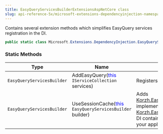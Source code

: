 ```yaml
---
title: EasyQueryServicesBuilderExtensionsAspNetCore class
slug: api-reference-5x/microsoft-extensions-dependencyinjection-namespace/easyqueryservicesbuilderextensionsaspnetcore-class
---
```


Contains several extension methods which simplifies EasyQuery services registration in the DI.
```csharp
public static class Microsoft.Extensions.DependencyInjection.EasyQueryServicesBuilderExtensionsAspNetCore

```

### Static Methods

| Type | Name | Description | 
| --- | --- | --- | 
| `EasyQueryServicesBuilder` | AddEasyQuery(<span style='color: blue'>this</span> `IServiceCollection` services) | Registers EasyQuery services in the DI container. | 
| `EasyQueryServicesBuilder` | UseSessionCache(<span style='color: blue'>this</span> `EasyQueryServicesBuilder` builder) | Adds [Korzh.EasyQuery.Services.EqSessionCachingService](//easyquery/docs/api-reference-5x/korzh-easyquery-services-namespace/eqsessioncachingservice-class) implementation of the [Korzh.EasyQuery.Services.IEqCachingService](//easyquery/docs/api-reference-5x/korzh-easyquery-services-namespace/ieqcachingservice-interface) to the DI container.  DO NOT forget to turn on session in your application |